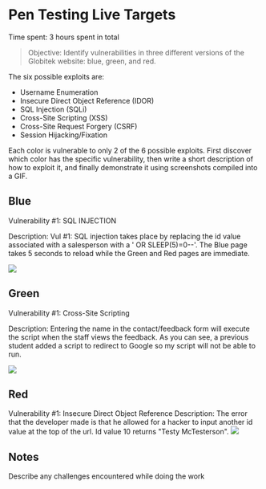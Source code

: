 # Pen Testing Live Targets

Time spent: 3 hours spent in total

> Objective: Identify vulnerabilities in three different versions of the Globitek website: blue, green, and red.

The six possible exploits are:

* Username Enumeration
* Insecure Direct Object Reference (IDOR)
* SQL Injection (SQLi)
* Cross-Site Scripting (XSS)
* Cross-Site Request Forgery (CSRF)
* Session Hijacking/Fixation

Each color is vulnerable to only 2 of the 6 possible exploits. First discover which color has the specific vulnerability, then write a short description of how to exploit it, and finally demonstrate it using screenshots compiled into a GIF.

## Blue

Vulnerability #1: SQL INJECTION

Description:
Vul #1: SQL injection takes place by replacing the id value associated with a salesperson with a ' OR SLEEP(5)=0--'. The Blue page takes 5 seconds to reload while the Green and Red pages are immediate.


<img src="![chrome_R20FX3zLW3](https://user-images.githubusercontent.com/112223148/201550086-4d1ad216-ebc8-4c1f-92c7-51f2e143d8ed.gif)
">


## Green


Vulnerability #1: Cross-Site Scripting

Description:
Entering the name <script>alert('James found the XSS!');</script> in the contact/feedback form will execute the script when the staff views the feedback. As you can see, a previous student added a script to redirect to Google so my script will not be able to run.

<img src="![chrome_cil9I24yTn](https://user-images.githubusercontent.com/112223148/201550213-3890c322-ea44-47be-bcce-78208915e90e.gif)
">


## Red

Vulnerability #1: Insecure Direct Object Reference
Description:
The error that the developer made is that he allowed for a hacker to input another id value at the top of the url. Id value 10 returns "Testy McTesterson".
<img src="![chrome_kEAG6Spnb7](https://user-images.githubusercontent.com/112223148/201550176-f739c178-9590-471a-b28f-fb1ef82565cd.gif)
">


## Notes

Describe any challenges encountered while doing the work
